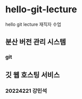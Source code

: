 # hello-git-lecture
hello git lecture 재직자 수업

## 분산 버전 관리 시스템
### git

## 깃 웹 호스팅 서비스
### 20224221 강민석
